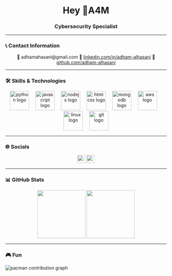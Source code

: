 <h1 align="center">Hey 👋A4M </h1>  
<h3 align="center">Cybersecurity Specialist</h3>  

---

### 📞 Contact Information
<div align="center"> 
  📧 adhamahasani@gmail.com  
  🔗 <a href="https://linkedin.com/in/adham-alhasani">linkedin.com/in/adham-alhasani</a>  
  🐙 <a href="https://github.com/adham-alhasani">github.com/adham-alhasani</a>  
</div>  

---

### 🛠️ Skills & Technologies
<div align="center">  
  <img src="https://skillicons.dev/icons?i=py" height="60" alt="python logo" />  
  <img width="12" />  
  <img src="https://skillicons.dev/icons?i=js" height="60" alt="javascript logo" />  
  <img width="12" />  
  <img src="https://skillicons.dev/icons?i=nodejs" height="60" alt="nodejs logo" />  
  <img width="12" />  
  <img src="https://skillicons.dev/icons?i=html,css" height="60" alt="html css logo" />  
  <img width="12" />  
  <img src="https://skillicons.dev/icons?i=mongodb" height="60" alt="mongodb logo" />  
  <img width="12" />  
  <img src="https://skillicons.dev/icons?i=aws" height="60" alt="aws logo" />  
  <img width="12" />  
  <img src="https://skillicons.dev/icons?i=linux" height="60" alt="linux logo" />  
  <img width="12" />  
  <img src="https://skillicons.dev/icons?i=git" height="60" alt="git logo" />  
</div>  



---

### 🌐 Socials
<div align="center">  
  <a href="https://linkedin.com/in/adham-alhasani"><img src="https://img.shields.io/static/v1?message=LinkedIn&logo=linkedin&color=0077B5&style=for-the-badge" height="25" /></a>  
  <a href="https://github.com/adham-alhasani"><img src="https://img.shields.io/static/v1?message=GitHub&logo=github&color=181717&style=for-the-badge" height="25" /></a>  
</div>  

---

### 📊 GitHub Stats
<div align="center">  
  <img src="https://streak-stats.demolab.com?user=adham-alhasani&theme=dracula&hide_border=false" height="150" />  
  <img src="https://github-profile-trophy.vercel.app/?username=adham-alhasani&theme=dracula&margin-w=8&margin-h=8&no-bg=false&no-frame=false" height="150" />  
</div>  

---

### 🎮 Fun
<picture>
  <source media="(prefers-color-scheme: dark)" srcset="https://raw.githubusercontent.com/maurodesouza/maurodesouza/output/pacman-contribution-graph-dark.svg">
  <source media="(prefers-color-scheme: light)" srcset="https://raw.githubusercontent.com/maurodesouza/maurodesouza/output/pacman-contribution-graph.svg">
  <img alt="pacman contribution graph" src="https://raw.githubusercontent.com/maurodesouza/maurodesouza/output/pacman-contribution-graph.svg">
</picture>


